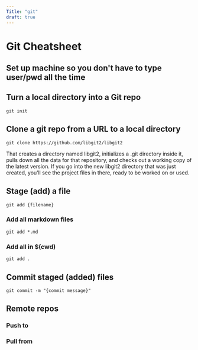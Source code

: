 ```yaml
---
Title: "git"
draft: true
---
```


# Git Cheatsheet

## Set up machine so you don't have to type user/pwd all the time

## Turn a local directory into a Git repo

`git init`

## Clone a git repo from a URL to a local directory

`git clone https://github.com/libgit2/libgit2`

That creates a directory named libgit2, initializes a .git directory inside it, pulls down all the data for that repository, and checks out a working copy of the latest version. If you go into the new libgit2 directory that was just created, you’ll see the project files in there, ready to be worked on or used.

## Stage (add) a file

`git add {filename}`

### Add all markdown files

`git add *.md`

### Add all in $(cwd)

`git add .`

## Commit staged (added) files

`git commit -m "{commit message}"`

## Remote repos

### Push to

### Pull from
